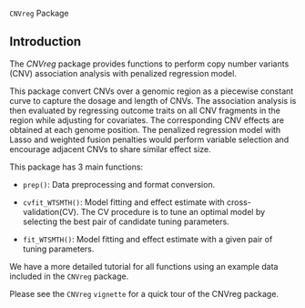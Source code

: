 
 `CNVreg` Package


## Introduction

The *CNVreg* package provides functions to perform copy number variants (CNV) association analysis with penalized regression model. 

This package convert CNVs over a genomic region as a piecewise constant curve to capture the dosage and length of CNVs. The association analysis is then evaluated by regressing outcome traits on all CNV fragments in the region while adjusting for covariates. The corresponding CNV effects are obtained at each genome position. The penalized regression model with Lasso and weighted fusion penalties would perform variable selection and encourage adjacent CNVs to share similar effect size.

This package has 3 main functions: 

* `prep()`: Data preprocessing and format conversion.

* `cvfit_WTSMTH()`: Model fitting and effect estimate with cross-validation(CV). The CV procedure is to tune an optimal model by selecting the best pair of candidate tuning parameters.

* `fit_WTSMTH()`: Model fitting and effect estimate with a given pair of tuning parameters. 


We have a more detailed tutorial for all functions using an example data included in the `CNVreg` package. 

Please see the `CNVreg` `vignette` for a quick tour of the CNVreg package.
